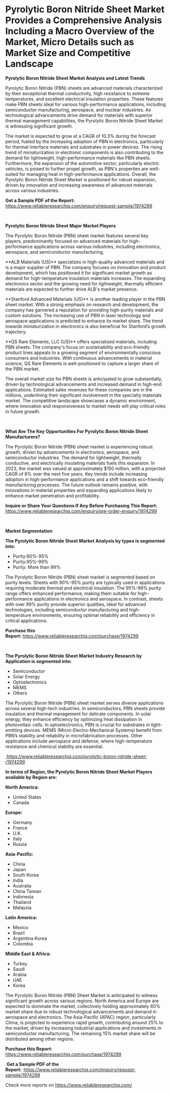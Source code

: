 <p><h1>Pyrolytic Boron Nitride Sheet Market Provides a Comprehensive Analysis Including a Macro Overview of the Market, Micro Details such as Market Size and Competitive Landscape</h1></p><p><strong>Pyrolytic Boron Nitride Sheet Market Analysis and Latest Trends</strong></p>
<p><p>Pyrolytic Boron Nitride (PBN) sheets are advanced materials characterized by their exceptional thermal conductivity, high resistance to extreme temperatures, and excellent electrical insulation properties. These features make PBN sheets ideal for various high-performance applications, including semiconductor manufacturing, aerospace, and nuclear industries. As technological advancements drive demand for materials with superior thermal management capabilities, the Pyrolytic Boron Nitride Sheet Market is witnessing significant growth.</p><p>The market is expected to grow at a CAGR of 10.3% during the forecast period, fueled by the increasing adoption of PBN in electronics, particularly for thermal interface materials and substrates in power devices. The rising trend of miniaturization in electronic components is also contributing to the demand for lightweight, high-performance materials like PBN sheets. Furthermore, the expansion of the automotive sector, particularly electric vehicles, is poised to further propel growth, as PBN's properties are well-suited for managing heat in high-performance applications. Overall, the Pyrolytic Boron Nitride Sheet Market is positioned for robust expansion, driven by innovation and increasing awareness of advanced materials across various industries.</p></p>
<p><strong>Get a Sample PDF of the Report:&nbsp;</strong> <a href="https://www.reliableresearchiq.com/enquiry/request-sample/1974299?utm_campaign=1743&utm_medium=2&utm_source=Github&utm_content=ia&utm_term=04022025&utm_id=pyrolytic-boron-nitride-sheet">https://www.reliableresearchiq.com/enquiry/request-sample/1974299</a></p>
<p>&nbsp;</p>
<p><strong>Pyrolytic Boron Nitride Sheet Major Market Players</strong></p>
<p><p>The Pyrolytic Boron Nitride (PBN) sheet market features several key players, predominantly focused on advanced materials for high-performance applications across various industries, including electronics, aerospace, and semiconductor manufacturing.</p><p>**ALB Materials (US)** specializes in high-quality advanced materials and is a major supplier of PBN. The company focuses on innovation and product development, which has positioned it for significant market growth as demand for high-temperature insulation materials increases. The expanding electronics sector and the growing need for lightweight, thermally efficient materials are expected to further drive ALB's market presence.</p><p>**Stanford Advanced Materials (US)** is another leading player in the PBN sheet market. With a strong emphasis on research and development, the company has garnered a reputation for providing high-purity materials and custom solutions. The increasing use of PBN in laser technology and aerospace applications is predicted to enhance its market share. The trend towards miniaturization in electronics is also beneficial for Stanford’s growth trajectory.</p><p>**QS Rare Elements, LLC (US)** offers specialized materials, including PBN sheets. The company's focus on sustainability and eco-friendly product lines appeals to a growing segment of environmentally conscious consumers and industries. With continuous advancements in material science, QS Rare Elements is well-positioned to capture a larger share of the PBN market.</p><p>The overall market size for PBN sheets is anticipated to grow substantially, driven by technological advancements and increased demand in high-end applications. Estimated sales revenues for these companies are in the millions, underlining their significant involvement in the specialty materials market. The competitive landscape showcases a dynamic environment, where innovation and responsiveness to market needs will play critical roles in future growth.</p></p>
<p>&nbsp;</p>
<p><strong>What Are The Key Opportunities For Pyrolytic Boron Nitride Sheet Manufacturers?</strong></p>
<p><p>The Pyrolytic Boron Nitride (PBN) sheet market is experiencing robust growth, driven by advancements in electronics, aerospace, and semiconductor industries. The demand for lightweight, thermally conductive, and electrically insulating materials fuels this expansion. In 2023, the market was valued at approximately $150 million, with a projected CAGR of 8% over the next five years. Key trends include increasing adoption in high-performance applications and a shift towards eco-friendly manufacturing processes. The future outlook remains positive, with innovations in material properties and expanding applications likely to enhance market penetration and profitability.</p></p>
<p><strong>Inquire or Share Your Questions If Any Before Purchasing This Report:</strong> <a href="https://www.reliableresearchiq.com/enquiry/pre-order-enquiry/1974299?utm_campaign=1743&utm_medium=2&utm_source=Github&utm_content=ia&utm_term=04022025&utm_id=pyrolytic-boron-nitride-sheet">https://www.reliableresearchiq.com/enquiry/pre-order-enquiry/1974299</a></p>
<p>&nbsp;</p>
<p><strong>Market Segmentation</strong></p>
<p><strong>The Pyrolytic Boron Nitride Sheet Market Analysis by types is segmented into:</strong></p>
<p><ul><li>Purity:90%-95%</li><li>Purity:95%-99%</li><li>Purity: More than 99%</li></ul></p>
<p><p>The Pyrolytic Boron Nitride (PBN) sheet market is segmented based on purity levels. Sheets with 90%-95% purity are typically used in applications requiring moderate thermal and electrical insulation. The 95%-99% purity range offers enhanced performance, making them suitable for high-performance applications in electronics and aerospace. In contrast, sheets with over 99% purity provide superior qualities, ideal for advanced technologies, including semiconductor manufacturing and high-temperature environments, ensuring optimal reliability and efficiency in critical applications.</p></p>
<p><strong>Purchase this Report:&nbsp;</strong><a href="https://www.reliableresearchiq.com/purchase/1974299?utm_campaign=1743&utm_medium=2&utm_source=Github&utm_content=ia&utm_term=04022025&utm_id=pyrolytic-boron-nitride-sheet">https://www.reliableresearchiq.com/purchase/1974299</a></p>
<p>&nbsp;</p>
<p><strong>The Pyrolytic Boron Nitride Sheet Market Industry Research by Application is segmented into:</strong></p>
<p><ul><li>Semiconductor</li><li>Solar Energy</li><li>Optoelectronics</li><li>MEMS</li><li>Others</li></ul></p>
<p><p>The Pyrolytic Boron Nitride (PBN) sheet market serves diverse applications across several high-tech industries. In semiconductors, PBN sheets provide insulation and thermal management for delicate components. In solar energy, they enhance efficiency by optimizing heat dissipation in photovoltaic cells. In optoelectronics, PBN is crucial for substrates in light-emitting devices. MEMS (Micro-Electro-Mechanical Systems) benefit from PBN’s stability and reliability in microfabrication processes. Other applications include aerospace and defense, where high-temperature resistance and chemical stability are essential.</p></p>
<p><a href="https://www.reliableresearchiq.com/pyrolytic-boron-nitride-sheet-r1974299?utm_campaign=1743&utm_medium=2&utm_source=Github&utm_content=ia&utm_term=04022025&utm_id=pyrolytic-boron-nitride-sheet">&nbsp;https://www.reliableresearchiq.com/pyrolytic-boron-nitride-sheet-r1974299</a></p>
<p><strong>In terms of Region, the Pyrolytic Boron Nitride Sheet Market Players available by Region are:</strong></p>
<p>
    <p> <strong> North America: </strong>
        <ul>
            <li>United States</li>
            <li>Canada</li>
        </ul>
        </p> 
    <p> <strong> Europe: </strong>
        <ul>
            <li>Germany</li>
            <li>France</li>
            <li>U.K.</li>
            <li>Italy</li>
            <li>Russia</li>
        </ul>
        </p> 
    <p> <strong> Asia-Pacific: </strong>
        <ul>
            <li>China</li>
            <li>Japan</li>
            <li>South Korea</li>
            <li>India</li>
            <li>Australia</li>
            <li>China Taiwan</li>
            <li>Indonesia</li>
            <li>Thailand</li>
            <li>Malaysia</li>
        </ul>
        </p> 
    <p> <strong> Latin America: </strong>
        <ul>
            <li>Mexico</li>
            <li>Brazil</li>
            <li>Argentina Korea</li>
            <li>Colombia</li>
        </ul>
        </p> 
    <p> <strong> Middle East & Africa: </strong>
        <ul>
            <li>Turkey</li>
            <li>Saudi</li>
            <li>Arabia</li>
            <li>UAE</li>
            <li>Korea</li>
        </ul>
    </p>
    </p>
<p><p>The Pyrolytic Boron Nitride (PBN) Sheet Market is anticipated to witness significant growth across various regions. North America and Europe are expected to dominate the market, collectively holding approximately 60% market share due to robust technological advancements and demand in aerospace and electronics. The Asia-Pacific (APAC) region, particularly China, is projected to experience rapid growth, contributing around 25% to the market, driven by increasing industrial applications and investments in semiconductor manufacturing. The remaining 15% market share will be distributed among other regions.</p></p>
<p><strong>Purchase this Report: </strong><a href="https://www.reliableresearchiq.com/purchase/1974299?utm_campaign=1743&utm_medium=2&utm_source=Github&utm_content=ia&utm_term=04022025&utm_id=pyrolytic-boron-nitride-sheet">https://www.reliableresearchiq.com/purchase/1974299</a></p>
<p>&nbsp;<strong>Get a Sample PDF of the Report:&nbsp;&nbsp;</strong><a href="https://www.reliableresearchiq.com/enquiry/request-sample/1974299?utm_campaign=1743&utm_medium=2&utm_source=Github&utm_content=ia&utm_term=04022025&utm_id=pyrolytic-boron-nitride-sheet">https://www.reliableresearchiq.com/enquiry/request-sample/1974299</a></p>
<p><strong></strong></p>
<p>Check more reports on <a href="https://www.reliableresearchiq.com/?utm_campaign=1743&utm_medium=2&utm_source=Github&utm_content=ia&utm_term=04022025&utm_id=pyrolytic-boron-nitride-sheet">https://www.reliableresearchiq.com/</a></p>